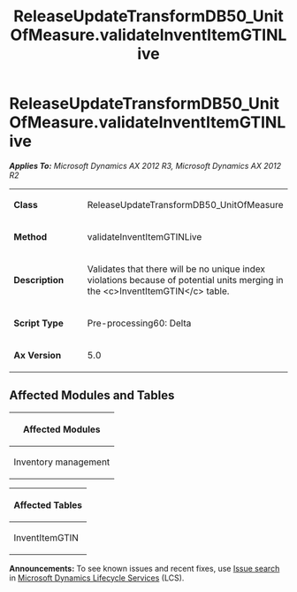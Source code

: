 ﻿---
title: ReleaseUpdateTransformDB50_UnitOfMeasure.validateInventItemGTINLive
TOCTitle: ReleaseUpdateTransformDB50_UnitOfMeasure.validateInventItemGTINLive
ms:assetid: f0f68e33-43c5-f700-c4c2-589d7f4c348d
ms:mtpsurl: https://msdn.microsoft.com/en-us/library/JJ737446(v=AX.60)
ms:contentKeyID: 49712139
ms.date: 05/18/2015
mtps_version: v=AX.60
---

# ReleaseUpdateTransformDB50\_UnitOfMeasure.validateInventItemGTINLive 


_**Applies To:** Microsoft Dynamics AX 2012 R3, Microsoft Dynamics AX 2012 R2_

<table>
<colgroup>
<col style="width: 50%" />
<col style="width: 50%" />
</colgroup>
<tbody>
<tr class="odd">
<td><p><strong>Class</strong></p></td>
<td><p>ReleaseUpdateTransformDB50_UnitOfMeasure</p></td>
</tr>
<tr class="even">
<td><p><strong>Method</strong></p></td>
<td><p>validateInventItemGTINLive</p></td>
</tr>
<tr class="odd">
<td><p><strong>Description</strong></p></td>
<td><p>Validates that there will be no unique index violations because of potential units merging in the &lt;c&gt;InventItemGTIN&lt;/c&gt; table.</p></td>
</tr>
<tr class="even">
<td><p><strong>Script Type</strong></p></td>
<td><p>Pre-processing60: Delta</p></td>
</tr>
<tr class="odd">
<td><p><strong>Ax Version</strong></p></td>
<td><p>5.0</p></td>
</tr>
</tbody>
</table>


## Affected Modules and Tables

<table>
<colgroup>
<col style="width: 100%" />
</colgroup>
<thead>
<tr class="header">
<th><p>Affected Modules</p></th>
</tr>
</thead>
<tbody>
<tr class="odd">
<td><p>Inventory management</p></td>
</tr>
</tbody>
</table>


<table>
<colgroup>
<col style="width: 100%" />
</colgroup>
<thead>
<tr class="header">
<th><p>Affected Tables</p></th>
</tr>
</thead>
<tbody>
<tr class="odd">
<td><p>InventItemGTIN</p></td>
</tr>
</tbody>
</table>

  
**Announcements:** To see known issues and recent fixes, use [Issue search](http://go.microsoft.com/fwlink/?linkid=389258) in [Microsoft Dynamics Lifecycle Services](http://go.microsoft.com/fwlink/?linkid=306505) (LCS).

